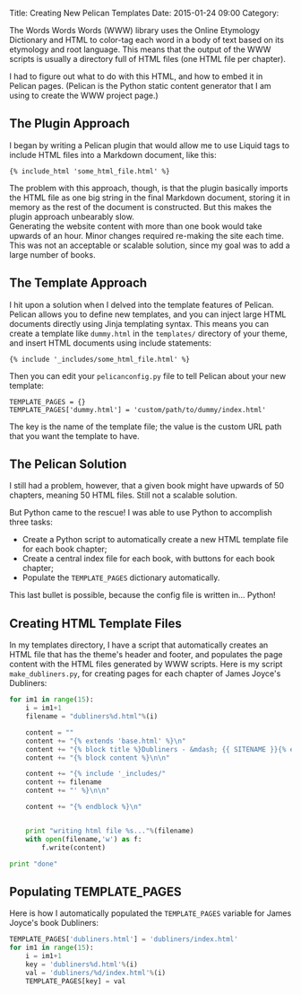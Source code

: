 Title: Creating New Pelican Templates
Date: 2015-01-24 09:00
Category: 

The Words Words Words (WWW) library uses the Online Etymology Dictionary and HTML to color-tag
each word in a body of text based on its etymology and root language.
This means that the output of the WWW scripts is usually a directory
full of HTML files (one HTML file per chapter).

I had to figure out what to do with this HTML, and how to embed it in Pelican pages.
(Pelican is the Python static content generator that I am using to create the 
WWW project page.)

## The Plugin Approach

I began by writing a Pelican plugin that would allow me to use Liquid tags to include
HTML files into a Markdown document, like this:

```
{% include_html 'some_html_file.html' %}
```

The problem with this approach, though, is that the plugin basically imports
the HTML file as one big string in the final Markdown document, storing it 
in memory as the rest of the document is constructed. 
But this makes the plugin approach unbearably slow.  
Generating the website content with more than one book would take
upwards of an hour. Minor changes required re-making the site each time.
This was not an acceptable or scalable solution, since my goal was to add
a large number of books.

## The Template Approach

I hit upon a solution when I delved into the template features of Pelican.
Pelican allows you to define new templates, and you can inject large 
HTML documents directly using Jinja templating syntax. This means you can
create a template like ```dummy.html``` in the ```templates/``` directory
of your theme, and insert HTML documents using include statements:

```
{% include '_includes/some_html_file.html' %}
```

Then you can edit your ```pelicanconfig.py``` file to tell Pelican about your
new template:

```
TEMPLATE_PAGES = {}
TEMPLATE_PAGES['dummy.html'] = 'custom/path/to/dummy/index.html'
```

The key is the name of the template file; the value is the 
custom URL path that you want the template to have.

## The Pelican Solution

I still had a problem, however, that a given book might have
upwards of 50 chapters, meaning 50 HTML files. Still not a 
scalable solution.

But Python came to the rescue! I was able to use Python to 
accomplish three tasks:

* Create a Python script to automatically create a new HTML template 
    file for each book chapter;
* Create a central index file for each book, with buttons for each book chapter;
* Populate the ```TEMPLATE_PAGES``` dictionary automatically.

This last bullet is possible, because the config file is 
written in... Python!

## Creating HTML Template Files

In my templates directory, I have a script that automatically 
creates an HTML file that has the theme's header and footer,
and populates the page content with the HTML files 
generated by WWW scripts. Here is my script ```make_dubliners.py```,
for creating pages for each chapter of James Joyce's Dubliners:

```python
for im1 in range(15):
    i = im1+1
    filename = "dubliners%d.html"%(i)

    content = ""
    content += "{% extends 'base.html' %}\n"
    content += "{% block title %}Dubliners - &mdash; {{ SITENAME }}{% endblock %}\n"
    content += "{% block content %}\n\n"

    content += "{% include '_includes/"
    content += filename 
    content += "' %}\n\n"

    content += "{% endblock %}\n"


    print "writing html file %s..."%(filename)
    with open(filename,'w') as f:
        f.write(content)

print "done"

```

## Populating TEMPLATE_PAGES

Here is how I automatically populated the ```TEMPLATE_PAGES``` 
variable for James Joyce's book Dubliners:

```python
TEMPLATE_PAGES['dubliners.html'] = 'dubliners/index.html'
for im1 in range(15):
    i = im1+1
    key = 'dubliners%d.html'%(i)
    val = 'dubliners/%d/index.html'%(i)
    TEMPLATE_PAGES[key] = val
```













